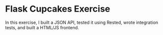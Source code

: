 # **Flask Cupcakes Exercise**

In this exercise, I built a JSON API, tested it using Rested, wrote integration tests, and built a HTML/JS frontend.